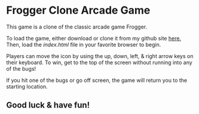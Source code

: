 # Frogger Clone Arcade Game


This game is a clone of the classic arcade game Frogger.

To load the game, either download or clone it from my github site [here.](https://ebbleberryjenny.github.io/frogger-clone/) Then, load the *index.html* file in your favorite browser to begin.

Players can move the icon by using the up, down, left, & right arrow keys on their keyboard.  To win, get to the top of the screen without running into any of the bugs!

If you hit one of the bugs or go off screen, the game will return you to the starting location.

## Good luck & have fun!
